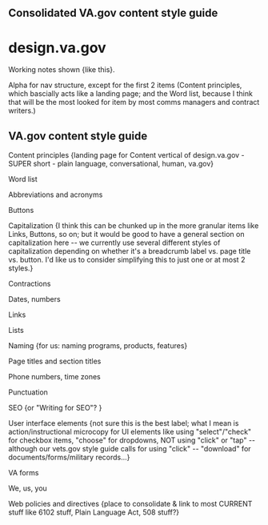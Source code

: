 ## Consolidated VA.gov content style guide 

# design.va.gov

Working notes shown {like this}. 

Alpha for nav structure, except for the first 2 items (Content principles, which bascially acts like a landing page; and the Word list, because I think that will be the most looked for item by most comms managers and contract writers.)



## VA.gov content style guide

Content principles  {landing page for Content vertical of design.va.gov - SUPER short - plain language, conversational, human, va.gov}

Word list 

Abbreviations and acronyms

Buttons

Capitalization {I think this can be chunked up in the more granular items like Links, Buttons, so on; but it would be good to have a general section on capitalization here -- we currently use several different styles of capitalization depending on whether it's a breadcrumb label vs. page title vs. button. I'd like us to consider simplifying this to just one or at most 2 styles.}

Contractions

Dates, numbers

Links

Lists

Naming  {for us: naming programs, products, features}

Page titles and section titles

Phone numbers, time zones

Punctuation

SEO {or "Writing for SEO"? }

User interface elements {not sure this is the best label; what I mean is action/instructional microcopy for UI elements like using "select"/"check" for checkbox items, "choose" for dropdowns, NOT using "click" or "tap" -- although our vets.gov style guide calls for using "click" -- "download" for documents/forms/military records...}

VA forms

We, us, you

Web policies and directives {place to consolidate & link to most CURRENT stuff like 6102 stuff, Plain Language Act, 508 stuff?}
